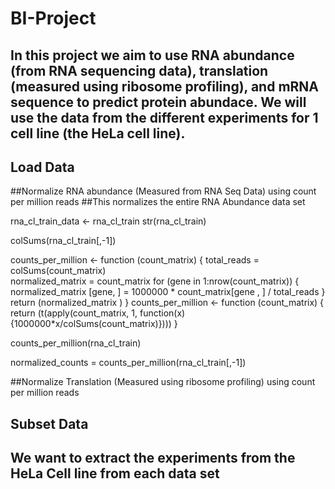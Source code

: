 # BI-Project
## In this project we aim to use RNA abundance (from RNA sequencing data), translation (measured using ribosome profiling), and mRNA sequence to predict protein abundace. We will use the data from the different experiments for 1 cell line (the HeLa cell line). 
## Load Data



##Normalize  RNA abundance (Measured from RNA Seq Data) using count per million reads
##This normalizes the entire RNA Abundance data set

rna_cl_train_data <- rna_cl_train
str(rna_cl_train)

colSums(rna_cl_train[,-1])

counts_per_million <- function (count_matrix) { 
  total_reads = colSums(count_matrix)  
  normalized_matrix = count_matrix
  for (gene in 1:nrow(count_matrix)) { 
    normalized_matrix [gene, ] = 1000000 * count_matrix[gene , ] / total_reads
  }
  return (normalized_matrix )
}
counts_per_million <- function (count_matrix) { 
  return (t(apply(count_matrix, 1, function(x){1000000*x/colSums(count_matrix)})))
}

counts_per_million(rna_cl_train)

normalized_counts = counts_per_million(rna_cl_train[,-1]) 

##Normalize Translation (Measured using ribosome profiling) using count per million reads


## Subset Data 
## We want to extract the experiments from the HeLa Cell line from each data set

